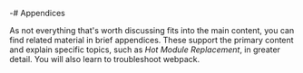 -# Appendices

As not everything that's worth discussing fits into the main content, you can find related material in brief appendices. These support the primary content and explain specific topics, such as _Hot Module Replacement_, in greater detail. You will also learn to troubleshoot webpack.
